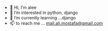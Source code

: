 - 👋 Hi, I’m alee
- 👀 I’m interested in python, django
- 🌱 I’m currently learning ...django
- 📫 to reach me ... mail.ali.mostafa@gmail.com



<!---
mail-ali-mostafa/mail-ali-mostafa is a ✨ special ✨ repository because its `README.md` (this file) appears on your GitHub profile.
You can click the Preview link to take a look at your changes.
--->
